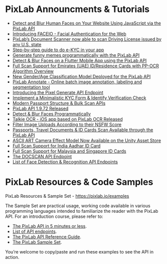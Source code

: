 # PixLab Announcments & Tutorials
* [Detect and Blur Human Faces on Your Website Using JavaScript via the PixLab API](https://betterprogramming.pub/detect-and-blur-human-faces-on-your-website-8c4a2d69a538)
* [Introducing FACEIO - Facial Authentication for the Web](https://dev.to/unqlite_db/introducing-faceio-facial-authentication-for-the-web-3i71)
* [PixLab’s Document Scanner now able to scan Driving License issued by any U.S. state](https://blog.pixlab.io/2022/06/pixlabs-docscan-now-able-to-scan-us-drivers-licenses-issued-by-jurisdictions-from-all-the-50-us-states)
* [Step-by-step guide to do e-KYC in your app](https://medium.com/@hrishikeshb2pathak/step-by-step-guide-to-do-e-kyc-in-your-app-c3b4e240617)
* [Generate funny memes programmatically with the PixLab API](https://codewithkrishna.hashnode.dev/generate-funny-memes-programmatically)
* [Detect & Blur Faces on a Flutter Mobile App using the PixLab API](https://dev.to/hrishiksh/detect-and-blur-faces-in-flutter-using-pixlab-api-m5a)
* [Full Scan Support for Emirates (UAE) ID/Residence Cards with PP-OCR Algorithm Overview](https://blog.pixlab.io/2021/10/document-scan-support-for-united-arab-emirates-uae-id-residence-cards)
* [New Gender/Age Classification Model Deployed for the PixLab API](https://blog.pixlab.io/2021/09/new-gender-age-detection-model-deployed)
* [PixLab Annotate - Online batch image annotation, labeling and segmentation tool](https://annotate.pixlab.io/)
* [Introducing the Pixel Generate API Endpoint](https://blog.pixlab.io/2021/02/introducing-the-pixel-generate-api-endpoint)
* [Implement a Minimalistic KYC Form & Identify Verification Check](https://dev.to/unqlite_db/implement-a-minimalistic-kyc-form-identify-verification-check-36f5)
* [Modern Passport Structure & Bulk Scan APIs](https://blog.pixlab.io/2020/11/modern-passports-structure-bulk-scan-apis)
* [PixLab API 1.9.72 Released](https://blog.pixlab.io/2020/08/pixlab-api-1972-released)
* [Detect & Blur Faces Programmatically](https://dzone.com/articles/detect-and-blur-faces-programmatically)
* [Talkie OCR - iOS app based on PixLab OCR Released](https://blog.pixlab.io/2020/10/talkie-ocr-image-to-speech-now-on-the-app-store)
* [Filter Image Uploads According to their NSFW Score ](https://dev.to/unqlite_db/filter-image-uploads-according-to-their-nsfw-score-15be)
* [Passports, Travel Documents & ID Cards Scan Available through the PixLab API](https://blog.pixlab.io/2020/06/passport-docscan-api-endpoint)
* [ASCII ART Camera Effect Model Now Available on the Unity Asset Store](https://blog.pixlab.io/2020/05/ascii-art-camera-effect-model-now-available-in-the-unity-asset-store)
* [Full Scan Support for India Aadhar ID Card](https://blog.pixlab.io/2020/03/full-scan-support-for-india-aadhar-id-card)
* [Full Scan Support for Malaysia and Singapore ID Cards](https://blog.pixlab.io/2019/11/docscan-api-endpoint-support-id-cards-passports)
* [The DOCSCAN API Endpoint](https://pixlab.io/cmd?id=docscan)
* [List of Face Detection & Recognition API Endpoints](https://blog.pixlab.io/2018/01/face-detection-landmarks-recognition-endpoints)
# PixLab Resources & Code Samples
PixLab Resources &amp; Sample Set - https://pixlab.io/examples

The Sample Set are practical usage, working code available in various programming languages intended to familiarize the reader with the PixLab API.
For an introduction course, please refer to:
* [The PixLab API in 5 minutes or less](https://pixlab.io/start).
* [List of API endpoints](https://pixlab.io/api).
* [The PixLab API Reference Guide](https://pixlab.io/cmdls).
* [The PixLab Sample Set](https://pixlab.io/examples).

You’re welcome to copy/paste and run these examples to see the API in action.
